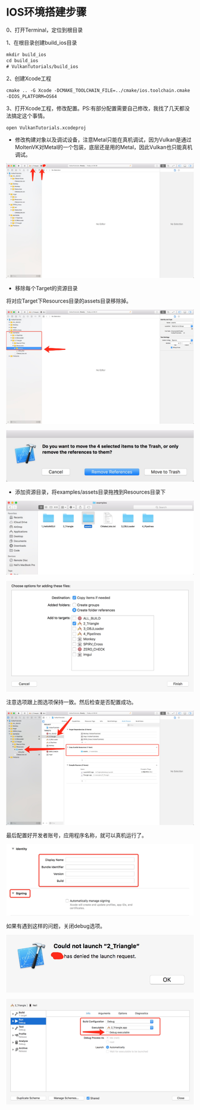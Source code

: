# IOS环境搭建步骤

0、打开Terminal，定位到根目录

1、在根目录创建build_ios目录

```shell
mkdir build_ios
cd build_ios
# VulkanTutorials/build_ios
```

2、创建Xcode工程

```shell
cmake .. -G Xcode -DCMAKE_TOOLCHAIN_FILE=../cmake/ios.toolchain.cmake -DIOS_PLATFORM=OS64
```

3、打开Xcode工程，修改配置。PS:有部分配置需要自己修改，我找了几天都没法搞定这个事情。

```shell
open VulkanTutorials.xcodeproj
```

- 修改构建对象以及调试设备，注意Metal只能在真机调试，因为Vulkan是通过MoltenVK对Metal的一个包装，底层还是用的Metal，因此Vulkan也只能真机调试。

![0](thumb/ios/0.png)

- 移除每个Target的资源目录

将对应Target下Resources目录的assets目录移除掉。

![1](thumb/ios/1.png)

![2](thumb/ios/2.png)

- 添加资源目录，将examples/assets目录拖拽到Resources目录下

![3](thumb/ios/4.png)

![3](thumb/ios/3.png)

注意选项跟上图选项保持一致。然后检查是否配置成功。

![5](thumb/ios/5.png)

最后配置好开发者账号，应用程序名称，就可以真机运行了。

![6](thumb/ios/6.png)

如果有遇到这样的问题，关闭debug选项。

![7](thumb/ios/7.png)

![8](thumb/ios/8.png)

